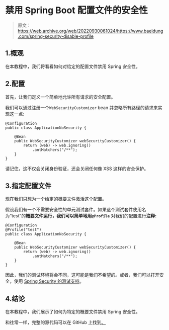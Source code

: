 # 禁用 Spring Boot 配置文件的安全性

> 原文：<https://web.archive.org/web/20220930061024/https://www.baeldung.com/spring-security-disable-profile>

## 1.概观

在本教程中，我们将看看如何对给定的配置文件禁用 Spring 安全性。

## 2.配置

首先，让我们定义一个简单地允许所有请求的安全配置。

我们可以通过注册一个`WebSecurityCustomizer` bean 并忽略所有路径的请求来实现这一点:

```
@Configuration
public class ApplicationNoSecurity {

    @Bean
    public WebSecurityCustomizer webSecurityCustomizer() {
        return (web) -> web.ignoring()
            .antMatchers("/**");
    }
}
```

请记住，这不仅会关闭身份验证，还会关闭任何像 XSS 这样的安全保护。

## 3.指定配置文件

现在我们只想为一个给定的概要文件激活这个配置。

假设我们有一个不需要安全性的单元测试套件。如果这个测试套件使用名为“test”的**概要文件运行，我们可以简单地用`@Profile`** 对我们的配置进行**注释:**

```
@Configuration
@Profile("test")
public class ApplicationNoSecurity {

    @Bean
    public WebSecurityCustomizer webSecurityCustomizer() {
        return (web) -> web.ignoring()
            .antMatchers("/**");
    }
}
```

因此，我们的测试环境将会不同，这可能是我们不希望的。或者，我们可以打开安全，使用 [Spring Security 的测试支持](/web/20221128041950/https://www.baeldung.com/spring-security-method-security#testing-method-security)。

## 4.结论

在本教程中，我们展示了如何为特定的概要文件禁用 Spring 安全性。

和往常一样，完整的源代码可以在 GitHub 上找到[。](https://web.archive.org/web/20221128041950/https://github.com/eugenp/tutorials/tree/master/spring-boot-modules/spring-boot-security)